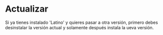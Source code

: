 # Actualizar

Si ya tienes instalado 'Latino' y quieres pasar a otra versión, primero debes desinstalar la versión actual y solamente después instala la ueva versión.

